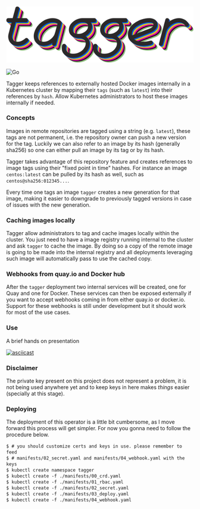 ![tagger logo](./assets/tagger.png)

![Go](https://github.com/ricardomaraschini/tagger/workflows/go/badge.svg?branch=main)

Tagger keeps references to externally hosted Docker images internally in a Kubernetes cluster
by mapping their `tags` (such as `latest`) into their references by `hash`. Allow Kubernetes
administrators to host these images internally if needed.

### Concepts

Images in remote repositories are tagged using a string (e.g. `latest`), these tags are not
permanent, i.e. the repository owner can push a new version for the tag. Luckily we can also
refer to an image by its hash (generally sha256) so one can either pull an image by its tag
or by its hash.

Tagger takes advantage of this repository feature and creates references to image tags using
their "fixed point in time" hashes. For instance an image `centos:latest` can be pulled by
its hash as well, such as `centos@sha256:012345...`.

Every time one tags an image `tagger` creates a new generation for that image, making it easier
to downgrade to previously tagged versions in case of issues with the new generation.

### Caching images locally

Tagger allow administrators to tag and cache images locally within the cluster. You just need
to have a image registry running internal to the cluster and ask `tagger` to cache the image.
By doing so a copy of the remote image is going to be made into the internal registry and all
deployments leveraging such image will automatically pass to use the cached copy.

### Webhooks from quay.io and Docker hub

After the `tagger` deployment two internal services will be created, one for Quay and one for
Docker. These services can then be exposed externally if you want to accept webhooks coming in
from either quay.io or docker.io. Support for these webhooks is still under development but it
should work for most of the use cases.

### Use

A brief hands on presentation

[![asciicast](https://asciinema.org/a/372131.png)](https://asciinema.org/a/372131)

### Disclaimer

The private key present on this project does not represent a problem, it is not being used
anywhere yet and to keep keys in here makes *things* easier (specially at this stage).

### Deploying

The deployment of this operator is a little bit cumbersome, as I move forward this process will
get simpler. For now you gonna need to follow the procedure below.

```
$ # you should customize certs and keys in use. please remember to feed
$ # manifests/02_secret.yaml and manifests/04_webhook.yaml with the keys
$ kubectl create namespace tagger
$ kubectl create -f ./manifests/00_crd.yaml
$ kubectl create -f ./manifests/01_rbac.yaml
$ kubectl create -f ./manifests/02_secret.yaml
$ kubectl create -f ./manifests/03_deploy.yaml
$ kubectl create -f ./manifests/04_webhook.yaml
```
